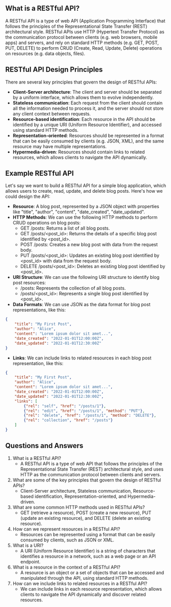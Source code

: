 
## What is a RESTful API?

A RESTful API is a type of web API (Application Programming Interface) that follows the principles of the Representational State Transfer (REST) architectural style. RESTful APIs use HTTP (Hypertext Transfer Protocol) as the communication protocol between clients (e.g. web browsers, mobile apps) and servers, and rely on standard HTTP methods (e.g. GET, POST, PUT, DELETE) to perform CRUD (Create, Read, Update, Delete) operations on resources (e.g. data objects, files).

## RESTful API Design Principles

There are several key principles that govern the design of RESTful APIs:

- **Client-Server architecture**: The client and server should be separated by a uniform interface, which allows them to evolve independently.
- **Stateless communication**: Each request from the client should contain all the information needed to process it, and the server should not store any client context between requests.
- **Resource-based identification**: Each resource in the API should be identified by a unique URI (Uniform Resource Identifier), and accessed using standard HTTP methods.
- **Representation-oriented**: Resources should be represented in a format that can be easily consumed by clients (e.g. JSON, XML), and the same resource may have multiple representations.
- **Hypermedia-driven**: Resources should contain links to related resources, which allows clients to navigate the API dynamically.

## Example RESTful API

Let's say we want to build a RESTful API for a simple blog application, which allows users to create, read, update, and delete blog posts. Here's how we could design the API:

- **Resource**: A blog post, represented by a JSON object with properties like "title", "author", "content", "date_created", "date_updated".
- **HTTP Methods**: We can use the following HTTP methods to perform CRUD operations on blog posts:
    - GET /posts: Returns a list of all blog posts.
    - GET /posts/<post_id>: Returns the details of a specific blog post identified by <post_id>.
    - POST /posts: Creates a new blog post with data from the request body.
    - PUT /posts/<post_id>: Updates an existing blog post identified by <post_id> with data from the request body.
    - DELETE /posts/<post_id>: Deletes an existing blog post identified by <post_id>.
- **URI Structure**: We can use the following URI structure to identify blog post resources:
    - /posts: Represents the collection of all blog posts.
    - /posts/<post_id>: Represents a single blog post identified by <post_id>.
- **Data Formats**: We can use JSON as the data format for blog post representations, like this:
```json
{
    "title": "My First Post",
    "author": "Alice",
    "content": "Lorem ipsum dolor sit amet...",
    "date_created": "2022-01-01T12:00:00Z",
    "date_updated": "2022-01-01T12:30:00Z"
}
```
- **Links**: We can include links to related resources in each blog post representation, like this:
```json
{
    "title": "My First Post",
    "author": "Alice",
    "content": "Lorem ipsum dolor sit amet...",
    "date_created": "2022-01-01T12:00:00Z",
    "date_updated": "2022-01-01T12:30:00Z",
    "links": [
        {"rel": "self", "href": "/posts/1"},
        {"rel": "edit", "href": "/posts/1", "method": "PUT"},
        {"rel": "delete", "href": "/posts/1", "method": "DELETE"},
        {"rel": "collection", "href": "/posts"}
    ]
}
```
## Questions and Answers

1. What is a RESTful API?
    - A RESTful API is a type of web API that follows the principles of the Representational State Transfer (REST) architectural style, and uses HTTP as the communication protocol between clients and servers.
1. What are some of the key principles that govern the design of RESTful APIs?
    - Client-Server architecture, Stateless communication, Resource-based identification, Representation-oriented, and Hypermedia-driven.
1. What are some common HTTP methods used in RESTful APIs?
    - GET (retrieve a resource), POST (create a new resource), PUT (update an existing resource), and DELETE (delete an existing resource).
1. How can we represent resources in a RESTful API?
    - Resources can be represented using a format that can be easily consumed by clients, such as JSON or XML.
1. What is a URI?
    - A URI (Uniform Resource Identifier) is a string of characters that identifies a resource in a network, such as a web page or an API endpoint.
1. What is a resource in the context of a RESTful API?
    - A resource is an object or a set of objects that can be accessed and manipulated through the API, using standard HTTP methods.
1. How can we include links to related resources in a RESTful API?
    - We can include links in each resource representation, which allows clients to navigate the API dynamically and discover related resources.